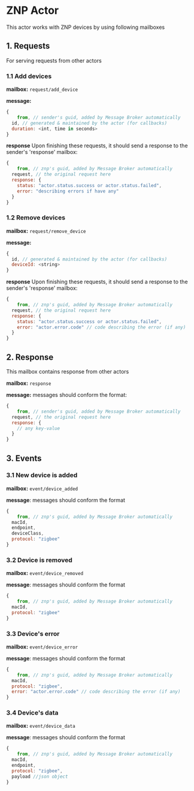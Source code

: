ZNP Actor
=======================

This actor works with ZNP devices by using following mailboxes

## 1. Requests
For serving requests from other actors
### 1.1 Add devices

**mailbox:** `request/add_device`

**message:**
```javascript
{
	from, // sender's guid, added by Message Broker automatically  
  id, // generated & maintained by the actor (for callbacks)
  duration: <int, time in seconds>
}
```

**response**
Upon finishing these requests, it should send a response to the sender's 'response' mailbox:
```js
{
	from, // znp's guid, added by Message Broker automatically
  request, // the original request here
  response: {
    status: "actor.status.success or actor.status.failed",
    error: "describing errors if have any"
  }
}
```

### 1.2 Remove devices

**mailbox:** `request/remove_device`

**message:**
```javascript
{
  id, // generated & maintained by the actor (for callbacks)  
  deviceId: <string>
}
```

**response**
Upon finishing these requests, it should send a response to the sender's 'response' mailbox:
```js
{
	from, // znp's guid, added by Message Broker automatically
  request, // the original request here
  response: {
    status: "actor.status.success or actor.status.failed",
    error: "actor.error.code" // code describing the error (if any)
  }
}
```

## 2. Response
This mailbox contains response from other actors

**mailbox:** `response`

**message:**  messages should conform the format:
```js
{
	from, // sender's guid, added by Message Broker automatically
  request, // the original request here
  response: {
    // any key-value
  }
}
```

## 3. Events
### 3.1 New device is added

**mailbox:** `event/device_added`

**message**: messages should conform the format
```js
{
	from, // znp's guid, added by Message Broker automatically
  macId,
  endpoint,
  deviceClass,
  protocol: "zigbee"
}
```

### 3.2 Device is removed

**mailbox:** `event/device_removed`

**message**: messages should conform the format
```js
{
	from, // znp's guid, added by Message Broker automatically
  macId,
  protocol: "zigbee"
}
```

### 3.3 Device's error

**mailbox:** `event/device_error`

**message**: messages should conform the format
```js
{
	from, // znp's guid, added by Message Broker automatically
  macId,
  protocol: "zigbee",
  error: "actor.error.code" // code describing the error (if any)  
}
```

### 3.4 Device's data

**mailbox:** `event/device_data`

**message**: messages should conform the format
```js
{
	from, // znp's guid, added by Message Broker automatically
  macId,
  endpoint,
  protocol: "zigbee",
  payload //json object
}
```
